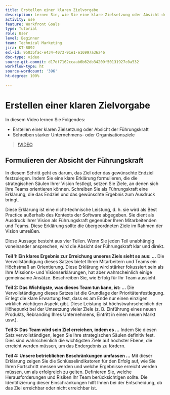 ```yaml
---
title: Erstellen einer klaren Zielvorgabe
description: Lernen Sie, wie Sie eine klare Zielsetzung oder Absicht der Führungskraft erstellen und starke Unternehmens- oder Organisationsziele formulieren.
activity: use
feature: Workfront Goals
type: Tutorial
role: User
level: Beginner
team: Technical Marketing
jira: KT-8892
exl-id: 95035fac-e434-4073-91e1-e16997a36a46
doc-type: video
source-git-commit: d17df7162ccaab6b62db34209f50131927c0a532
workflow-type: ht
source-wordcount: '396'
ht-degree: 100%

---
```


# Erstellen einer klaren Zielvorgabe

In diesem Video lernen Sie Folgendes:

* Erstellen einer klaren Zielsetzung oder Absicht der Führungskraft
* Schreiben starker Unternehmens- oder Organisationsziele

>[!VIDEO](https://video.tv.adobe.com/v/335186/?quality=12&learn=on&enablevpops)

<!--
Your turn graphic
-->

## Formulieren der Absicht der Führungskraft

In diesem Schritt geht es darum, das Ziel oder das gewünschte Endziel festzulegen. Indem Sie eine klare Erklärung formulieren, die die strategischen Säulen Ihrer Vision festlegt, setzen Sie Ziele, an denen sich Ihre Teams orientieren können. Schreiben Sie als Führungskraft eine Erklärung, die das Endziel und das gewünschte Ergebnis zum Ausdruck bringt.

Diese Erklärung ist eine nicht-technische Leistung, d. h. sie wird als Best Practice außerhalb des Kontexts der Software abgegeben. Sie dient als Ausdruck Ihrer Vision als Führungskraft gegenüber Ihren Mitarbeitenden und Teams. Diese Erklärung sollte die übergeordneten Ziele im Rahmen der Vision umreißen.

Diese Aussage besteht aus vier Teilen. Wenn Sie jeden Teil unabhängig voneinander ansprechen, wird die Absicht der Führungskraft klar und direkt.

**Teil 1: Ein klares Ergebnis zur Erreichung unseres Ziels sieht so aus: …**
Die Vervollständigung dieses Satzes bietet Ihren Mitarbeitern und Teams ein Höchstmaß an Orientierung. Diese Erklärung wird stärker fokussiert sein als Ihre Missions- und Visionserklärungen, hat aber wahrscheinlich einige gemeinsame Ansätze. Beschreiben Sie, wie Erfolg für Ihr Team aussieht.

**Teil 2: Das Wichtigste, was dieses Team tun kann, ist: …**
Die Vervollständigung dieses Satzes ist die Grundlage der Prioritätenfestlegung. Er legt die klare Erwartung fest, dass es am Ende nur einen einzigen wirklich wichtigen Aspekt gibt. Diese Leistung ist höchstwahrscheinlich der Höhepunkt bei der Umsetzung vieler Ziele (z. B. Einführung eines neuen Produkts, Rebranding Ihres Unternehmens, Eintritt in einen neuen Markt usw.).

**Teil 3: Das Team wird sein Ziel erreichen, indem es …**
Indem Sie diesen Satz vervollständigen, legen Sie Ihre strategischen Säulen definitiv fest. Dies sind wahrscheinlich die wichtigsten Ziele auf höchster Ebene, die erreicht werden müssen, um das Endergebnis zu fördern.

**Teil 4: Unsere betrieblichen Beschränkungen umfassen …**
Mit dieser Erklärung zeigen Sie die Schlüsselindikatoren für den Erfolg auf, wie Sie Ihren Fortschritt messen werden und welche Ergebnisse erreicht werden müssen, um als erfolgreich zu gelten. Definieren Sie, welche Herausforderungen und Risiken Ihr Team berücksichtigen sollte. Die Identifizierung dieser Einschränkungen hilft Ihnen bei der Entscheidung, ob das Ziel erreichbar oder nicht erreichbar ist.
